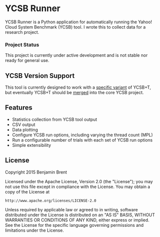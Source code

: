 # YCSB Runner

YCSB Runner is a Python application for automatically running the Yahoo! Cloud
System Benchmark (YCSB) tool. I wrote this to collect data for a research project.

### Project Status

This project is currently under active development and is not stable nor ready
for general use.

## YCSB Version Support

This tool is currently designed to work with a [specific
variant](https://github.com/benjaminbrent/YCSB/tree/mi-mo-anomalies-project) of
YCSB+T, but eventually YCSB+T should be
[merged](https://github.com/brianfrankcooper/YCSB/pull/169) into the core YCSB
project.

## Features

 - Statistics collection from YCSB tool output
 - CSV output
 - Data plotting
 - Configure YCSB run options, including varying the thread count (MPL)
 - Run a configurable number of trials with each set of YCSB run options
 - Simple extensibility

## License

Copyright 2015 Benjamin Brent

Licensed under the Apache License, Version 2.0 (the "License");
you may not use this file except in compliance with the License.
You may obtain a copy of the License at

    http://www.apache.org/licenses/LICENSE-2.0

Unless required by applicable law or agreed to in writing, software
distributed under the License is distributed on an "AS IS" BASIS,
WITHOUT WARRANTIES OR CONDITIONS OF ANY KIND, either express or implied.
See the License for the specific language governing permissions and
limitations under the License.
